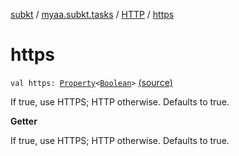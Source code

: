 [subkt](../../index.md) / [myaa.subkt.tasks](../index.md) / [HTTP](index.md) / [https](./https.md)

# https

`val https: `[`Property`](https://docs.gradle.org/current/javadoc/org/gradle/api/provider/Property.html)`<`[`Boolean`](https://kotlinlang.org/api/latest/jvm/stdlib/kotlin/-boolean/index.html)`>` [(source)](https://github.com/Myaamori/SubKt/blob/0.1.8/src/main/kotlin/myaa/subkt/tasks/tasks.kt#L1321)

If true, use HTTPS; HTTP otherwise.
Defaults to true.

**Getter**

If true, use HTTPS; HTTP otherwise.
Defaults to true.

